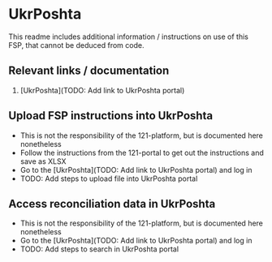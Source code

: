 # UkrPoshta

This readme includes additional information / instructions on use of this FSP, that cannot be deduced from code.

## Relevant links / documentation

1. [UkrPoshta](TODO: Add link to UkrPoshta portal)

## Upload FSP instructions into UkrPoshta

- This is not the responsibility of the 121-platform, but is documented here nonetheless
- Follow the instructions from the 121-portal to get out the instructions and save as XLSX
- Go to the [UkrPoshta](TODO: Add link to UkrPoshta portal) and log in
- TODO: Add steps to upload file into UkrPoshta portal

## Access reconciliation data in UkrPoshta

- This is not the responsibility of the 121-platform, but is documented here nonetheless
- Go to the [UkrPoshta](TODO: Add link to UkrPoshta portal) and log in
- TODO: Add steps to search in UkrPoshta portal
